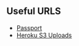 ## Useful URLS   

* [Passport](http://passportjs.org/docs/overview)   
* [Heroku S3 Uploads](https://devcenter.heroku.com/articles/s3-upload-node)